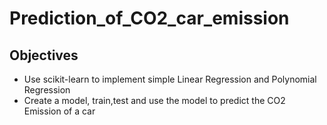 # Prediction_of_CO2_car_emission

## Objectives
 * Use scikit-learn to implement simple Linear Regression and Polynomial Regression
 * Create a model, train,test and use the model to predict the CO2 Emission of a car
